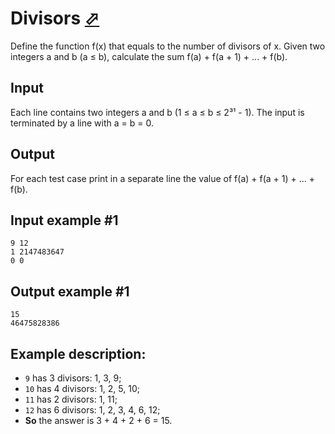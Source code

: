 # Divisors [⬀](https://www.e-olymp.com/en/problems/1569)
Define the function f(x) that equals to the number of divisors of x. Given two integers a and b (a ≤ b), calculate the sum f(a) + f(a + 1) + ... + f(b).

## Input
Each line contains two integers a and b (1 ≤ a ≤ b ≤ 2³¹ - 1). The input is terminated by a line with a = b = 0.

## Output
For each test case print in a separate line the value of f(a) + f(a + 1) + ... + f(b).

## Input example #1
```
9 12
1 2147483647
0 0
```

## Output example #1
```
15
46475828386
```

## Example description: 
- `9` has 3 divisors: 1, 3, 9; 
- `10` has 4 divisors: 1, 2, 5, 10; 
- `11` has 2 divisors: 1, 11; 
- `12` has 6 divisors: 1, 2, 3, 4, 6, 12; 
- **So** the answer is 3 + 4 + 2 + 6 = 15.